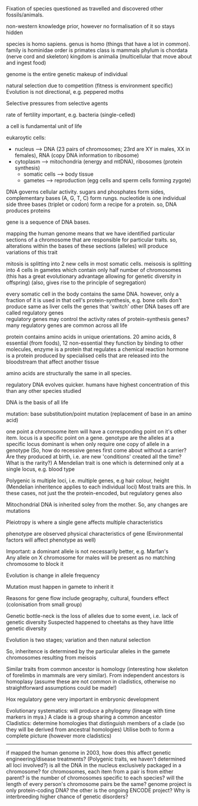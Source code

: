 <!-- SPDX-License-Identifier: zlib-acknowledgement -->
Fixation of species questioned as travelled and discovered other fossils/animals.

non-western knowledge prior, however no formalisation of it so stays hidden

species is homo sapiens. 
genus is homo (things that have a lot in common). 
family is hominidae
order is primates
class is mammals
phylum is chordata (nerve cord and skeleton)
kingdom is animalia (multicellular that move about and ingest food)

genome is the entire genetic makeup of individual

natural selection due to competition (fitness is environment specific)
Evolution is not directional, e.g. peppered moths

Selective pressures from selective agents

rate of fertility important, e.g. bacteria (single-celled)

a cell is fundamental unit of life

eukaroytic cells:
  * nucleus --> DNA (23 pairs of chromosomes; 23rd are XY in males, XX in females), RNA (copy DNA information to ribosome)
  * cytoplasm --> mitochondria (energy and mtDNA), ribosomes (protein synthesis)
    * somatic cells --> body tissue
    * gametes --> reproduction (egg cells and sperm cells forming zygote)

DNA governs cellular activity.
sugars and phosphates form sides, complementary bases (A, G, T, C) form rungs. 
nucleotide is one individual side
three bases (triplet or codon) form a recipe for a protein. so, DNA produces proteins

gene is a sequence of DNA bases. 

mapping the human genome means that we have identified particular sections of a chromosome that are responsible for particular traits.
so, alterations within the bases of these sections (alleles) will produce variations of this trait

mitosis is splitting into 2 new cells in most somatic cells.
meisosis is splitting into 4 cells in gametes which contain only half number of chromosomes
(this has a great evolutionary advantage allowing for genetic diversity in offspring)
(also, gives rise to the principle of segregation)

every somatic cell in the body contains the same DNA.
however, only a fraction of it is used in that cell's protein-synthesis, e.g. bone cells don't produce same as liver cells
the genes that 'switch' other DNA bases off are called regulatory genes   
regulatory genes may control the activity rates of protein-synthesis genes? many regulatory genes are common across all life

protein contains amino acids in unique orientations. 20 amino acids, 8 essential (from foods), 12 non-essential 
they function by binding to other molecules, 
enzyme is a protein that regulates a chemical reaction
hormone is a protein produced by specialised cells that are released into the bloodstream that affect another tissue

amino acids are structurally the same in all species.

regulatory DNA evolves quicker. humans have highest concentration of this than any other species studied

DNA is the basis of all life

mutation:
base substitution/point mutation (replacement of base in an amino acid)

one point a chromosome item will have a corresponding point on it's other item.
locus is a specific point on a gene.
genotype are the alleles at a specific locus
dominant is when only require one copy of allele in a genotype 
(So, how do recessive genes first come about without a carrier? Are they produced at birth, i.e. are new 'conditions' created all the time? What is the rarity?) 
A Mendelian trait is one which is determined only at a single locus, e.g. blood type

Polygenic is multiple loci, i.e. multiple genes, e.g hair colour, height
(Mendelian inheritence applies to each individual loci)
Most traits are this. 
In these cases, not just the the protein-encoded, but regulatory genes also

Mitochondrial DNA is inherited soley from the mother. So, any changes are mutations

Pleiotropy is where a single gene affects multiple characteristics 

phenotype are observed physical characteristics of gene 
(Environmental factors will affect phenotype as well)

Important: a dominant allele is not necessarily better, e.g. Marfan's  
Any allele on X chromosome for males will be present as no matching chromosome to block it

Evolution is change in allele frequency

Mutation must happen in gamete to inherit it

Reasons for gene flow include geography, cultural, founders effect (colonisation from small group)

Genetic bottle-neck is the loss of alleles due to some event, i.e. lack of genetic diversity 
Suspected happened to cheetahs as they have little genetic diversity

Evolution is two stages; variation and then natural selection

So, inheritence is determined by the particular alleles in the gamete chromosomes resulting from meisois

Similar traits from common ancestor is homology (interesting how skeleton of forelimbs in mammals are very similar). 
From independent ancestors is homoplasy (assume these are not common in cladistics, otherwise no straightforward assumptions could be made!)

Hox regulatory gene very important in embryonic development

Evolutionary systematics: will produce a phylogeny (lineage with time markers in mya.) 
A clade is a group sharing a common ancestor  
Cladistics: determine homologies that distinguish members of a clade (so they will be derived from ancestral homologies)
Utilise both to form a complete picture (however more cladistics)

------------------------------------------------------------------------
if mapped the human genome in 2003, how does this affect genetic engineering/disease treatments? 
(Polygenic traits, we haven't determined all loci involved?)
is all the DNA in the nucleus exclusively packaged in a chromosome?
for chromosomes, each item from a pair is from either parent?
is the number of chromosomes specific to each species?
will the length of every person's chromosome pairs be the same?
genome project is only protein-coding DNA? the other is the ongoing ENCODE project?
Why is interbreeding higher chance of genetic disorders?
